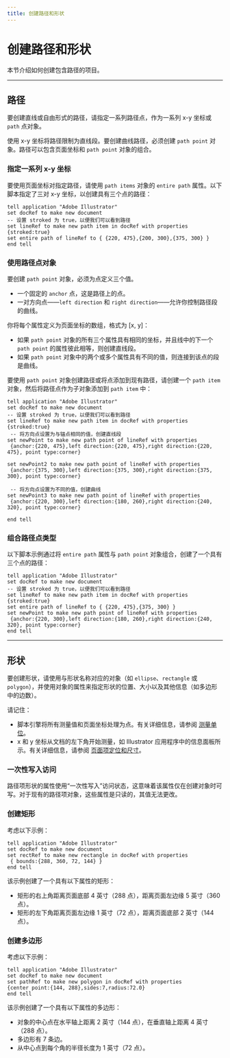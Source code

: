 ```yaml
---
title: 创建路径和形状
---
```

# 创建路径和形状

本节介绍如何创建包含路径的项目。

---

## 路径

要创建直线或自由形式的路径，请指定一系列路径点，作为一系列 x-y 坐标或 `path` 点对象。

使用 x-y 坐标将路径限制为直线段。要创建曲线路径，必须创建 `path point` 对象。路径可以包含页面坐标和 `path point` 对象的组合。

### 指定一系列 x-y 坐标

要使用页面坐标对指定路径，请使用 `path items` 对象的 `entire path` 属性。以下脚本指定了三对 x-y 坐标，以创建具有三个点的路径：

```applescript
tell application "Adobe Illustrator"
set docRef to make new document
-- 设置 stroked 为 true，以便我们可以看到路径
set lineRef to make new path item in docRef with properties {stroked:true}
set entire path of lineRef to { {220, 475},{200, 300},{375, 300} }
end tell
```

### 使用路径点对象

要创建 `path point` 对象，必须为点定义三个值。

- 一个固定的 `anchor` 点，这是路径上的点。
- 一对方向点——`left direction` 和 `right direction`——允许你控制路径段的曲线。

你将每个属性定义为页面坐标的数组，格式为 [x, y]：

- 如果 `path point` 对象的所有三个属性具有相同的坐标，并且线中的下一个 `path point` 的属性彼此相等，则创建直线段。
- 如果 `path point` 对象中的两个或多个属性具有不同的值，则连接到该点的段是曲线。

要使用 `path point` 对象创建路径或将点添加到现有路径，请创建一个 `path item` 对象，然后将路径点作为子对象添加到 `path item` 中：

```applescript
tell application "Adobe Illustrator"
set docRef to make new document
-- 设置 stroked 为 true，以便我们可以看到路径
set lineRef to make new path item in docRef with properties {stroked:true}
 -- 将方向点设置为与锚点相同的值，创建直线段
set newPoint to make new path point of lineRef with properties
 {anchor:{220, 475},left direction:{220, 475},right direction:{220, 475}, point type:corner}

set newPoint2 to make new path point of lineRef with properties
 {anchor:{375, 300},left direction:{375, 300},right direction:{375, 300}, point type:corner}

 -- 将方向点设置为不同的值，创建曲线
set newPoint3 to make new path point of lineRef with properties
 {anchor:{220, 300},left direction:{180, 260},right direction:{240, 320}, point type:corner}

end tell
```

### 组合路径点类型

以下脚本示例通过将 `entire path` 属性与 `path point` 对象组合，创建了一个具有三个点的路径：

```applescript
tell application "Adobe Illustrator"
set docRef to make new document
-- 设置 stroked 为 true，以便我们可以看到路径
set lineRef to make new path item in docRef with properties {stroked:true}
set entire path of lineRef to { {220, 475},{375, 300} }
set newPoint to make new path point of lineRef with properties
 {anchor:{220, 300},left direction:{180, 260},right direction:{240, 320}, point type:corner}
end tell
```

---

## 形状

要创建形状，请使用与形状名称对应的对象（如 `ellipse`、`rectangle` 或 `polygon`），并使用对象的属性来指定形状的位置、大小以及其他信息（如多边形中的边数）。

请记住：

- 脚本引擎将所有测量值和页面坐标处理为点。有关详细信息，请参阅 [测量单位](../../scripting/measurementUnits)。
- x 和 y 坐标从文档的左下角开始测量，如 Illustrator 应用程序中的信息面板所示。有关详细信息，请参阅 [页面项定位和尺寸](../../scripting/positioning)。

### 一次性写入访问

路径项形状的属性使用“一次性写入”访问状态，这意味着该属性仅在创建对象时可写。对于现有的路径项对象，这些属性是只读的，其值无法更改。

### 创建矩形

考虑以下示例：

```applescript
tell application "Adobe Illustrator"
set docRef to make new document
set rectRef to make new rectangle in docRef with properties
 { bounds:{288, 360, 72, 144} }
end tell
```

该示例创建了一个具有以下属性的矩形：

- 矩形的右上角距离页面底部 4 英寸（288 点），距离页面左边缘 5 英寸（360 点）。
- 矩形的左下角距离页面左边缘 1 英寸（72 点），距离页面底部 2 英寸（144 点）。

### 创建多边形

考虑以下示例：

```applescript
tell application "Adobe Illustrator"
set docRef to make new document
set pathRef to make new polygon in docRef with properties
{center point:{144, 288},sides:7,radius:72.0}
end tell
```

该示例创建了一个具有以下属性的多边形：

- 对象的中心点在水平轴上距离 2 英寸（144 点），在垂直轴上距离 4 英寸（288 点）。
- 多边形有 7 条边。
- 从中心点到每个角的半径长度为 1 英寸（72 点）。
```

